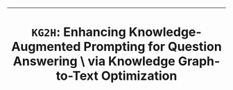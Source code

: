 --- 
<div align="center">    
  
# `KG2H`: Enhancing Knowledge-Augmented Prompting for Question Answering   \\ via Knowledge Graph-to-Text Optimization  

</div>

